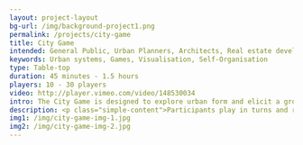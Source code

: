```yaml
---
layout: project-layout
bg-url: /img/background-project1.png
permalink: /projects/city-game
title: City Game
intended: General Public, Urban Planners, Architects, Real estate developers
keywords: Urban systems, Games, Visualisation, Self-Organisation
type: Table-top
duration: 45 minutes - 1.5 hours
players: 10 - 30 players
video: http://player.vimeo.com/video/148530034
intro: The City Game is designed to explore urban form and elicit a group/individual's preferences about their city.
description: <p class="simple-content">Participants play in turns and react to each others' actions, and in doing so create a dynamic that is absent in traditional participation/feedback processes. The game allows for experiments with various design alternatives. Players can experiment with different policies and rules, observe various patterns that emerge and contrast different emerging scenarios.</p><p class="simple-content">In the game, participants take turns to build their city and witness the evolution of the city visually in real-time. We have multiple variants of the City Game. In one of the variants, the participants are given one simple rule  they have to inform the rest of the group, what they are building.</p>
img1: /img/city-game-img-1.jpg
img2: /img/city-game-img-2.jpg
---
```

